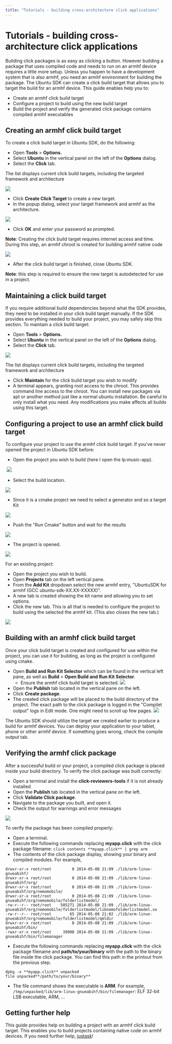 ```yaml
---
title: "Tutorials - building cross-architecture click applications"
---
```


# Tutorials - building cross-architecture click applications


Building click packages is as easy as clicking a button. However building a
package that uses compiled code and needs to run on an armhf device requires a
little more setup. Unless you happen to have a development system that is also
armhf, you need an armhf environment for building the package. The Ubuntu SDK
can create a click build target that allows you to target the build for an
armhf device. This guide enables help you to:

  * Create an armhf click build target
  * Configure a project to build using the new build target
  * Build the project and verify the generated click package contains compiled armhf executables

## Creating an armhf click build target

To create a click build target in Ubuntu SDK, do the following:

  * Open **Tools** > **Options.**
  * Select **Ubuntu** in the vertical panel on the left of the **Options** dialog.
  * Select the **Click** tab.

The list displays current click build targets, including the targeted
framework and architecture

![](../../../media/sdk-options-dialog-with-chroots.png)

  * Click **Create Click Target** to create a new target.
  * In the popup dialog, select your target framework and armhf as the architecture.

![](../../../media/sdk-create-click-chroot-dialog.png)

  * Click **OK** and enter your password as prompted.

**Note**: Creating the click build target requires internet access and time. During this step, an armhf chroot is created for building armhf native code

![](../../../media/chroot-setup.png)

  * After the click build target is finished, close Ubuntu SDK.

**Note**: this step is required to ensure the new target is autodetected for use in a project.

## Maintaining a click build target

If you require additional build dependencies beyond what the SDK provides,
they need to be installed in your click build target manually. If the SDK
provides everything needed to build your project, you may safely skip this
section. To maintain a click build target:

  * Open **Tools** > **Options.**
  * Select **Ubuntu** in the vertical panel on the left of the **Options** dialog.
  * Select the **Click** tab.

![](../../../media/sdk-options-dialog-with-chroots.png)

The list displays current click build targets, including the targeted
framework and architecture

  * Click **Maintain** for the click build target you wish to modify
  * A terminal appears, granting root access to the chroot. This provides command line access to the chroot. You can install new packages via apt or another method just like a normal ubuntu installation. Be careful to only install what you need. Any modifications you make affects all builds using this target.

## Configuring a project to use an armhf click build target

To configure your project to use the armhf click build target: If you've never
opened the project in Ubuntu SDK before:

 * Open the project you wish to build (here I open the lp:music-app).​

​ ![](../../../media/sdk-open-music-app.png)

 * Select the build location.​

![](../../../media/sdk-select-build-location.png)

 * Since it is a cmake project we need to select a generator and so a target
Kit

![](../../../media/sdk-cmake-wizzard-select-generator.png)

 * Push the "Run Cmake" button and wait for the results

![](../../../media/sdk-cmake-wizzard-cmake-done.png)

 * The project is opened.

![](../../../media/sdk-open-project.png)

For an existing project:

  * Open the project you wish to build.
  * Open **Projects** tab on the left vertical pane.
  * From the **Add Kit** dropdown select the new armhf entry, "UbuntuSDK for armhf (GCC ubuntu-sdk-XX.XX-XXXXX)".
  * A new tab is created showing the kit name and allowing you to set options.
  * Click the new tab. This is all that is needed to configure the project to build using the selected the armhf kit. (This also closes the new tab.)

  ![](../../../media/x-build-addkit1-edit.png)


## Building with an armhf click build target

Once your click build target is created and configured for use within the
project, you can use it for building, as long as the project is configured
using cmake.

  * Open **Build and Run Kit Selector** which can be found in the vertical left pane, as well as **Build** > **Open Build and Run Kit Selector**.
    * Ensure the armhf click build target is selected. ![](../../../../media/sdk-select-armhf-target.png)
  * Open the **Publish** tab located in the vertical pane on the left.
  * Click **Create package**.
  * The created click package will be placed to the build directory of the project. The exact path to the click package is logged in the "Compilet output" logs in Edit mode. One might need to scroll up few pages. ![](../../../../media/sdk-click-package-completed.png)

The Ubuntu SDK should utilize the target we created earlier to produce a build
for armhf devices. You can deploy your application to your tablet, phone or
other armhf device. If something goes wrong, check the compile output tab.

## Verifying the armhf click package

After a successful build or your project, a compiled click package is placed
inside your build directory. To verify the click package was built correctly:

  * Open a terminal and install the **click-reviewers-tools** if it is not already installed
  * Open the **Publish** tab located in the vertical pane on the left.
  * Click **Validate Click package**.
  * Navigate to the package you built, and open it.
  * Check the output for warnings and error messages

![](../../../../media/validate-click.png)

To verify the package has been compiled properly:

  * Open a terminal.
  * Execute the following commands replacing **myapp.click** with the click package filename: `click contents **myapp.click** | grep arm`
  * The contents of the click package display, showing your binary and compiled modules. For example,

```
drwxr-xr-x root/root         0 2014-05-08 21:09 ./lib/arm-linux-gnueabihf/
drwxr-xr-x root/root         0 2014-05-08 21:09 ./lib/arm-linux-gnueabihf/org/
drwxr-xr-x root/root         0 2014-05-08 21:09 ./lib/arm-linux-gnueabihf/org/nemomobile/
drwxr-xr-x root/root         0 2014-05-08 21:09 ./lib/arm-linux-gnueabihf/org/nemomobile/folderlistmodel/
-rw-r--r-- root/root    505271 2014-05-08 21:09 ./lib/arm-linux-gnueabihf/org/nemomobile/folderlistmodel/libnemofolderlistmodel.so
-rw-r--r-- root/root        65 2014-05-08 21:02 ./lib/arm-linux-gnueabihf/org/nemomobile/folderlistmodel/qmldir
drwxr-xr-x root/root         0 2014-05-08 21:09 ./lib/arm-linux-gnueabihf/bin/
-rwxr-xr-x root/root     39900 2014-05-08 21:09 ./lib/arm-linux-gnueabihf/bin/filemanager
```

  * Execute the following commands replacing **myapp.click** with the click package filename and **path/to/your/binary** with the path to the binary file inside the click package. You can find this path in the printout from the previous step.

```
dpkg -x **myapp.click** unpacked
file unpacked**/path/to/your/binary**
```

  * The file command shows the executable is **ARM**. For example,
    `/tmp/unpacked/lib/arm-linux-gnueabihf/bin/filemanager`: ELF 32-bit LSB  executable, ARM, ...

## Getting further help

This guide provides help on building a project with an armhf click build
target. This enables you to build projects containing native code on armhf
devices. If you need further help, [justask](http://www.askubuntu.com/questions/ask?tags=application-development)!
